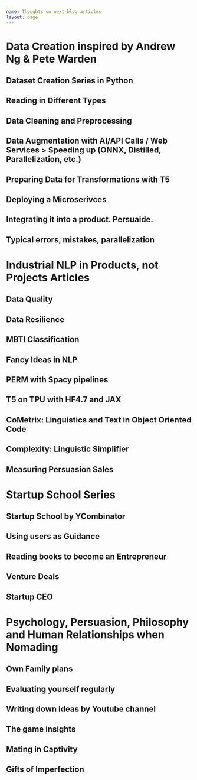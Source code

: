 ```yaml
---
name: Thoughts on next blog articles
layout: page
---
```


# Data Creation inspired by Andrew Ng & Pete Warden

## Dataset Creation Series in Python
## Reading in Different Types
## Data Cleaning and Preprocessing
## Data Augmentation with AI/API Calls / Web Services > Speeding up (ONNX, Distilled, Parallelization, etc.)
## Preparing Data for Transformations with T5
## Deploying a Microserivces
## Integrating it into a product. Persuaide.
## Typical errors, mistakes, parallelization

# Industrial NLP in Products, not Projects Articles
## Data Quality
## Data Resilience
## MBTI Classification
## Fancy Ideas in NLP
## PERM with Spacy pipelines
## T5 on TPU with HF4.7 and JAX
## CoMetrix: Linguistics and Text in Object Oriented Code
## Complexity: Linguistic Simplifier
## Measuring Persuasion Sales

# Startup School Series
## Startup School by YCombinator
## Using users as Guidance
## Reading books to become an Entrepreneur
## Venture Deals
## Startup CEO


# Psychology, Persuasion, Philosophy and Human Relationships when Nomading

## Own Family plans
## Evaluating yourself regularly
## Writing down ideas by Youtube channel
## The game insights
## Mating in Captivity
## Gifts of Imperfection